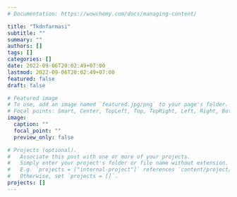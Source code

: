 ```yaml
---
# Documentation: https://wowchemy.com/docs/managing-content/

title: "Tkdnfarmasi"
subtitle: ""
summary: ""
authors: []
tags: []
categories: []
date: 2022-09-06T20:02:49+07:00
lastmod: 2022-09-06T20:02:49+07:00
featured: false
draft: false

# Featured image
# To use, add an image named `featured.jpg/png` to your page's folder.
# Focal points: Smart, Center, TopLeft, Top, TopRight, Left, Right, BottomLeft, Bottom, BottomRight.
image:
  caption: ""
  focal_point: ""
  preview_only: false

# Projects (optional).
#   Associate this post with one or more of your projects.
#   Simply enter your project's folder or file name without extension.
#   E.g. `projects = ["internal-project"]` references `content/project/deep-learning/index.md`.
#   Otherwise, set `projects = []`.
projects: []
---
```

